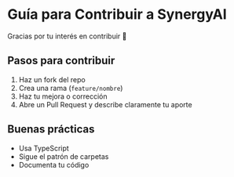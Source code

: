 # Guía para Contribuir a SynergyAI

Gracias por tu interés en contribuir 🚀

## Pasos para contribuir
1. Haz un fork del repo
2. Crea una rama (`feature/nombre`)
3. Haz tu mejora o corrección
4. Abre un Pull Request y describe claramente tu aporte

## Buenas prácticas
- Usa TypeScript
- Sigue el patrón de carpetas
- Documenta tu código
